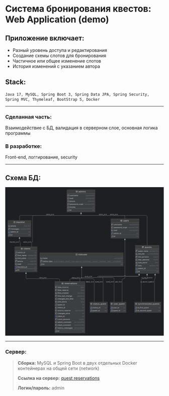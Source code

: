 # Система бронирования квестов: Web Application (demo)

## Приложение включает:
+ Разный уровень доступа и редактирования 
+ Создание схемы слотов для бронирования
+ Частичное или общее изменение слотов
+ История изменений с указанием автора

## Stack:
```
Java 17, MySQL, Spring Boot 3, Spring Data JPA, Spring Security, 
Spring MVC, Thymeleaf, BootStrap 5, Docker
```
***

### Сделанная часть: 
Взаимодействие с БД, валидация в серверном слое, 
основная логика программы


### В разработке: 
Front-end, логгирование, security
***

## Схема БД:

![Схема БД](projectinfo/db-diagram.png)
***

### Сервер:
>__Сборка:__
MySQL и Spring Boot в двух отдельных Docker контейнерах на общей сети (network)
> 
>__Ссылка на сервер:__ 
[quest reservations](http://31.129.99.231:8080/slot-list)
> 
>__Логин/пароль:__ admin